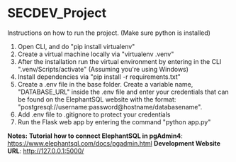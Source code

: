 # SECDEV_Project

Instructions on how to run the project. (Make sure python is installed) 
1) Open CLI, and do "pip install virtualenv"
2) Create a virtual machine locally via "virtualenv .venv"
3) After the installation run the virtual environment by entering in the CLI ".venv/Scripts/activate" (Assuming you're using Windows)
4) Install dependencies via "pip install -r requirements.txt"
4) Create a .env file in the base folder. Create a variable name, "DATABASE_URL" inside the .env file and enter your credentials that can be found on the ElephantSQL website with the format: "postgresql://username:password@hostname/databasename".
5) Add .env file to .gitignore to protect your credentials 
6) Run the Flask web app by entering the command "python app.py"

**Notes:**
**Tutorial how to connect ElephantSQL in pgAdmin4**: https://www.elephantsql.com/docs/pgadmin.html
**Development Website URL**: http://127.0.0.1:5000/
